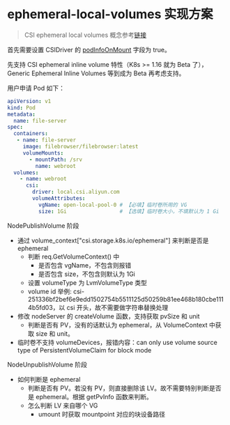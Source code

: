 # ephemeral-local-volumes 实现方案

> CSI ephemeral local volumes 概念参考[链接](https://kubernetes-csi.github.io/docs/ephemeral-local-volumes.html)

首先需要设置 CSIDriver 的 [podInfoOnMount](https://kubernetes-csi.github.io/docs/pod-info.html) 字段为 true。

先支持 CSI ephemeral inline volume 特性（K8s >= 1.16 就为 Beta 了），Generic Ephemeral Inline Volumes 等到成为 Beta 再考虑支持。

用户申请 Pod 如下：

```yaml
apiVersion: v1
kind: Pod
metadata:
  name: file-server
spec:
  containers:
   - name: file-server
     image: filebrowser/filebrowser:latest
     volumeMounts:
       - mountPath: /srv
         name: webroot
  volumes:
    - name: webroot
      csi:
        driver: local.csi.aliyun.com
        volumeAttributes:
          vgName: open-local-pool-0 # 【必填】临时卷所用的 VG
          size: 1Gi                 # 【选填】临时卷大小，不填默认为 1 Gi
```

NodePublishVolume 阶段

- 通过 volume_context["csi.storage.k8s.io/ephemeral"] 来判断是否是 ephemeral
  - 判断 req.GetVolumeContext() 中
    - 是否包含 vgName，不包含则报错
    - 是否包含 size，不包含则默认为 1Gi
  - 设置 volumeType 为 LvmVolumeType 类型
  - volume id 举例: csi-251336bf2bef6e9edd1502754b5511125d50259b81ee468b180cbe1114b5fd03，以 csi 开头，故不需要做字符串替换处理
- 修改 nodeServer 的 createVolume 函数，支持获取 pvSize 和 unit
  - 判断是否有 PV，没有的话默认为 ephemeral，从 VolumeContext 中获取 size 和 unit。
- 临时卷不支持 volumeDevices，报错内容：can only use volume source type of PersistentVolumeClaim for block mode

NodeUnpublishVolume 阶段

- 如何判断是 ephemeral
  - 判断是否有 PV。若没有 PV，则直接删除该 LV。故不需要特别判断是否是 ephemeral。根据 getPvInfo 函数来判断。
  - 怎么判断 LV 来自哪个 VG
    - umount 时获取 mountpoint 对应的块设备路径

